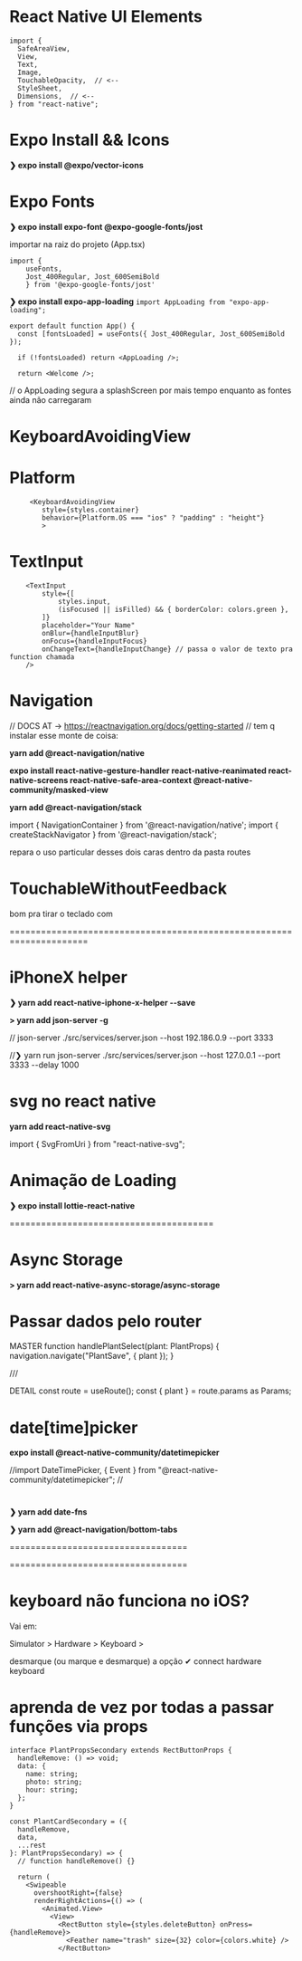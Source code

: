 # React Native UI Elements

```
import {
  SafeAreaView,
  View,
  Text,
  Image,
  TouchableOpacity,  // <--
  StyleSheet,
  Dimensions,  // <--
} from "react-native";
```

# Expo Install && Icons

**❯ expo install @expo/vector-icons**

<Feather style={styles.buttonIcon} name="chevron-right" />

# Expo Fonts

**❯ expo install expo-font @expo-google-fonts/jost**

importar na raiz do projeto (App.tsx)

```
import {
	useFonts,
	Jost_400Regular, Jost_600SemiBold
	} from '@expo-google-fonts/jost'
```

**❯ expo install expo-app-loading**
`import AppLoading from "expo-app-loading";`

<AppLoading/>

```
export default function App() {
  const [fontsLoaded] = useFonts({ Jost_400Regular, Jost_600SemiBold });

  if (!fontsLoaded) return <AppLoading />;

  return <Welcome />;
```

// o AppLoading segura a splashScreen por mais tempo enquanto as fontes ainda não carregaram

# KeyboardAvoidingView

# Platform

```
     <KeyboardAvoidingView
        style={styles.container}
        behavior={Platform.OS === "ios" ? "padding" : "height"}
	    >
```

# TextInput

```
	<TextInput
		style={[
			styles.input,
			(isFocused || isFilled) && { borderColor: colors.green },
		]}
		placeholder="Your Name"
		onBlur={handleInputBlur}
		onFocus={handleInputFocus}
		onChangeText={handleInputChange} // passa o valor de texto pra function chamada
	/>
```

# Navigation

// DOCS AT -> https://reactnavigation.org/docs/getting-started
// tem q instalar esse monte de coisa:

**yarn add @react-navigation/native**

**expo install react-native-gesture-handler react-native-reanimated react-native-screens react-native-safe-area-context @react-native-community/masked-view**

**yarn add @react-navigation/stack**

import { NavigationContainer } from '@react-navigation/native';
import { createStackNavigator } from '@react-navigation/stack';

repara o uso particular desses dois caras dentro da pasta routes

# TouchableWithoutFeedback

bom pra tirar o teclado com

<TouchableWithoutFeedback onPress={Keybord.dismiss}>

=====================================================================

#

# iPhoneX helper

**❯ yarn add react-native-iphone-x-helper --save**

**> yarn add json-server -g**

// json-server ./src/services/server.json --host 192.186.0.9 --port 3333

//❯ yarn run json-server ./src/services/server.json --host 127.0.0.1 --port 3333 --delay 1000

# svg no react native

**yarn add react-native-svg**

import { SvgFromUri } from "react-native-svg";

# Animação de Loading

**❯ expo install lottie-react-native**

=======================================

# Async Storage

**> yarn add react-native-async-storage/async-storage**

# Passar dados pelo router

MASTER
function handlePlantSelect(plant: PlantProps) {
navigation.navigate("PlantSave", { plant });
}

///

DETAIL
const route = useRoute();
const { plant } = route.params as Params;

# date[time]picker

**expo install @react-native-community/datetimepicker**

//import DateTimePicker, { Event } from "@react-native-community/datetimepicker";
//

#

**❯ yarn add date-fns**

**❯ yarn add @react-navigation/bottom-tabs**

==================================

==================================

# keyboard não funciona no iOS?

Vai em:

Simulator > Hardware > Keyboard >

desmarque (ou marque e desmarque) a opção
✔ connect hardware keyboard

# aprenda de vez por todas a passar funções via props

```
interface PlantPropsSecondary extends RectButtonProps {
  handleRemove: () => void;
  data: {
    name: string;
    photo: string;
    hour: string;
  };
}

const PlantCardSecondary = ({
  handleRemove,
  data,
  ...rest
}: PlantPropsSecondary) => {
  // function handleRemove() {}

  return (
    <Swipeable
      overshootRight={false}
      renderRightActions={() => (
        <Animated.View>
          <View>
            <RectButton style={styles.deleteButton} onPress={handleRemove}>
              <Feather name="trash" size={32} color={colors.white} />
            </RectButton>
```

